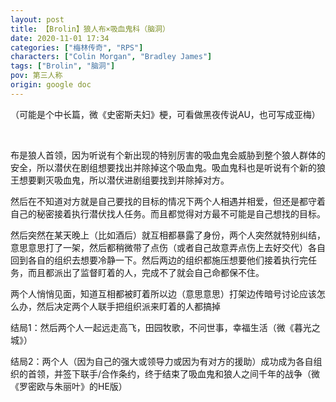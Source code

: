 ```yaml
---
layout: post
title: 【Brolin】狼人布×吸血鬼科（脑洞）
date: 2020-11-01 17:34
categories: ["梅林传奇", "RPS"]
characters: ["Colin Morgan", "Bradley James"]
tags: ["Brolin", "脑洞"]
pov: 第三人称
origin: google doc
---
```


（可能是个中长篇，微《史密斯夫妇》梗，可看做黑夜传说AU，也可写成亚梅）

<br>

布是狼人首领，因为听说有个新出现的特别厉害的吸血鬼会威胁到整个狼人群体的安全，所以潜伏在剧组想要找出并除掉这个吸血鬼。吸血鬼科也是听说有个新的狼王想要剿灭吸血鬼，所以潜伏进剧组要找到并除掉对方。

然后在不知道对方就是自己要找的目标的情况下两个人相遇并相爱，但还是都守着自己的秘密接着执行潜伏找人任务。而且都觉得对方最不可能是自己想找的目标。

然后突然在某天晚上（比如酒后）就互相都暴露了身份，两个人突然就特别纠结，意思意思打了一架，然后都稍微带了点伤（或者自己故意弄点伤上去好交代）各自回到各自的组织去想要冷静一下。然后两边的组织都施压想要他们接着执行完任务，而且都派出了监督盯着的人，完成不了就会自己命都保不住。

两个人悄悄见面，知道互相都被盯着所以边（意思意思）打架边传暗号讨论应该怎么办，然后决定两个人联手把组织派来盯着的人都搞掉

结局1：然后两个人一起远走高飞，田园牧歌，不问世事，幸福生活（微《暮光之城》）

结局2：两个人（因为自己的强大或领导力或因为有对方的援助）成功成为各自组织的首领，并签下联手/合作条约，终于结束了吸血鬼和狼人之间千年的战争（微《罗密欧与朱丽叶》的HE版）
